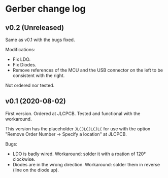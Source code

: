 # Gerber change log

## v0.2 (Unreleased)

Same as v0.1 with the bugs fixed.

Modifications:
 * Fix LDO.
 * Fix Diodes.
 * Remove references of the MCU and the USB connector on the left to
   be consistent with the right.

Not ordered nor tested.

## v0.1 (2020-08-02)

First version. Ordered at JLCPCB. Tested and functional with the
workaround.

This version has the placeholder `JLCJLCJLCJLC` for use with the
option "Remove Order Number -> Specify a location" at JLCPCB.

Bugs:
 * LDO is badly wired. Workaround: solder it with a roation of 120°
   clockwise.
 * Diodes are in the wrong direction. Workaround: solder them in
   reverse (line on the diode up).
